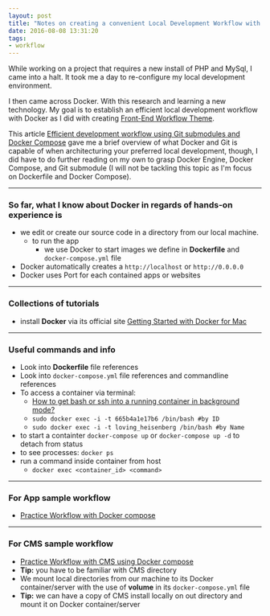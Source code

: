 ```yaml
---
layout: post
title: "Notes on creating a convenient Local Development Workflow with Docker"
date: 2016-08-08 13:31:20
tags:
- workflow
---
```


While working on a project that requires a new install of PHP and MySql, I came into a halt. It took me a day to re-configure my local development environment.

I then came across Docker. With this research and learning a new technology. My goal is to establish an efficient local development workflow with Docker as I did with creating [Front-End Workflow Theme](https://github.com/rlynjb/frontendflow).

This article [Efficient development workflow using Git submodules and Docker Compose](https://www.airpair.com/docker/posts/efficiant-development-workfow-using-git-submodules-and-docker-compose) gave me a brief overview of what Docker and Git is capable of when architecturing your preferred local development, though, I did have to do further reading on my own to grasp Docker Engine, Docker Compose, and Git submodule (I will not be tackling this topic as I'm focus on Dockerfile and Docker Compose).

-----

### So far, what I know about Docker in regards of hands-on experience is

- we edit or create our source code in a directory from our local machine.
  * to run the app
    * we use Docker to start images we define in **Dockerfile** and `docker-compose.yml` file
- Docker automatically creates a `http://localhost` or `http://0.0.0.0`
- Docker uses Port for each contained apps or websites

-----

### Collections of tutorials

- install **Docker** via its official site [Getting Started with Docker for Mac](https://docs.docker.com/docker-for-mac/)

-----

### Useful commands and info

- Look into **Dockerfile** file references
- Look into `docker-compose.yml` file references and commandline references
- To access a container via terminal:
  * [How to get bash or ssh into a running container in background mode?](http://askubuntu.com/questions/505506/how-to-get-bash-or-ssh-into-a-running-container-in-background-mode)
  * `sudo docker exec -i -t 665b4a1e17b6 /bin/bash #by ID`
  * `sudo docker exec -i -t loving_heisenberg /bin/bash #by Name`
- to start a containter `docker-compose up` or `docker-compose up -d` to detach from status
- to see processes: `docker ps`
- run a command inside container from host
  * `docker exec <container_id> <command>`
-----

### For App sample workflow

- [Practice Workflow with Docker compose](https://docs.docker.com/compose/gettingstarted)

-----

### For CMS sample workflow

- [Practice Workflow with CMS using Docker compose](https://visible.vc/engineering/docker-environment-for-wordpress/)
- **Tip:** you have to be familiar with CMS directory
- We mount local directories from our machine to its Docker container/server with the use of **volume** in its `docker-compose.yml` file
- **Tip:** we can have a copy of CMS install locally on out directory and mount it on Docker container/server
